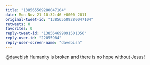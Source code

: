 ```yaml
---
title: "138565509280047104"
date: Mon Nov 21 10:32:46 +0000 2011
original-tweet-id: "138565509280047104"
retweets: 0
favorites: 0
reply-tweet-id: "138564699091501056"
reply-user-id: "22055984"
reply-user-screen-name: "davebish"
---
```

<a href="https://twitter.com/davebish">@davebish</a> Humanity is broken and there is no hope without Jesus!
